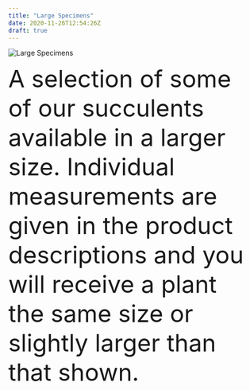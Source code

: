 ```yaml
---
title: "Large Specimens"
date: 2020-11-26T12:54:26Z
draft: true
---
```

![Large Specimens](https://cdn.shortpixel.ai/spai/w_322+q_lossless+ret_img+to_webp/https://surrealsucculents.co.uk/wp-content/uploads/2017/09/Brick-Succulent-Pot-600x400.jpg)

<font size="30">A selection of some of our succulents available in a larger size. Individual measurements are given in the product descriptions and you will receive a plant the same size or slightly larger than that shown.</font>
